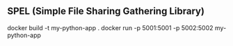 
## **SPEL (Simple File Sharing Gathering Library)**



docker build -t my-python-app .
docker run -p 5001:5001 -p 5002:5002 my-python-app